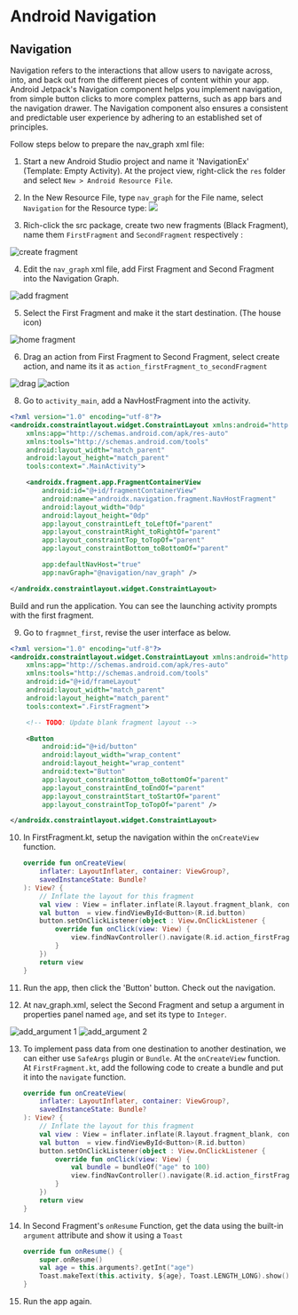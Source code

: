 # Android Navigation

## Navigation

Navigation refers to the interactions that allow users to navigate across, into, and back out from the different pieces of content within your app. Android Jetpack's Navigation component helps you implement navigation, from simple button clicks to more complex patterns, such as app bars and the navigation drawer. The Navigation component also ensures a consistent and predictable user experience by adhering to an established set of principles.

Follow steps below to prepare the nav_graph xml file:

1. Start a new Android Studio project and name it 'NavigationEx' (Template: Empty Activity). At the project view, right-click the `res` folder and select `New > Android Resource File`.

2. In the New Resource File, type `nav_graph` for the File name, select `Navigation` for the Resource type:
![](.md_images/create_nav_graph.png)

3. Rich-click the src package, create two new fragments (Black Fragment), name them `FirstFragment` and `SecondFragment` respectively :

![create fragment](.md_images/create_fragment.png)

4. Edit the `nav_graph` xml file, add First Fragment and Second Fragment into the Navigation Graph. 

![add fragment](.md_images/add_fragments.png)

5. Select the First Fragment and make it the start destination. (The house icon)

![home fragment](.md_images/home_fragment.png)

6. Drag an action from First Fragment to Second Fragment, select create action, and name its it as `action_firstFragment_to_secondFragment`

![drag](.md_images/drag.png)
![action](.md_images/name_action.png)

8. Go to `activity_main`, add a NavHostFragment into the activity.

```xml
<?xml version="1.0" encoding="utf-8"?>
<androidx.constraintlayout.widget.ConstraintLayout xmlns:android="http://schemas.android.com/apk/res/android"
    xmlns:app="http://schemas.android.com/apk/res-auto"
    xmlns:tools="http://schemas.android.com/tools"
    android:layout_width="match_parent"
    android:layout_height="match_parent"
    tools:context=".MainActivity">

    <androidx.fragment.app.FragmentContainerView
        android:id="@+id/fragmentContainerView"
        android:name="androidx.navigation.fragment.NavHostFragment"
        android:layout_width="0dp"
        android:layout_height="0dp"
        app:layout_constraintLeft_toLeftOf="parent"
        app:layout_constraintRight_toRightOf="parent"
        app:layout_constraintTop_toTopOf="parent"
        app:layout_constraintBottom_toBottomOf="parent"

        app:defaultNavHost="true"
        app:navGraph="@navigation/nav_graph" />

</androidx.constraintlayout.widget.ConstraintLayout>
```

Build and run the application. You can see the launching activity prompts with the first fragment.

9. Go to `fragmnet_first`, revise the user interface as below.

```xml
<?xml version="1.0" encoding="utf-8"?>
<androidx.constraintlayout.widget.ConstraintLayout xmlns:android="http://schemas.android.com/apk/res/android"
    xmlns:app="http://schemas.android.com/apk/res-auto"
    xmlns:tools="http://schemas.android.com/tools"
    android:id="@+id/frameLayout"
    android:layout_width="match_parent"
    android:layout_height="match_parent"
    tools:context=".FirstFragment">

    <!-- TODO: Update blank fragment layout -->

    <Button
        android:id="@+id/button"
        android:layout_width="wrap_content"
        android:layout_height="wrap_content"
        android:text="Button"
        app:layout_constraintBottom_toBottomOf="parent"
        app:layout_constraintEnd_toEndOf="parent"
        app:layout_constraintStart_toStartOf="parent"
        app:layout_constraintTop_toTopOf="parent" />

</androidx.constraintlayout.widget.ConstraintLayout>
```

10. In FirstFragment.kt, setup the navigation within the `onCreateView` function.
    
    ```kotlin
    override fun onCreateView(
        inflater: LayoutInflater, container: ViewGroup?,
        savedInstanceState: Bundle?
    ): View? {
        // Inflate the layout for this fragment
        val view : View = inflater.inflate(R.layout.fragment_blank, container, false)
        val button  = view.findViewById<Button>(R.id.button)
        button.setOnClickListener(object : View.OnClickListener {
            override fun onClick(view: View) {
                view.findNavController().navigate(R.id.action_firstFragment_to_secondFragment)
            }
        })
        return view
    }
    ```
   
11. Run the app, then click the 'Button' button. Check out the navigation.

    
12. At nav_graph.xml, select the Second Fragment and setup a argument in properties panel named `age`, and set its type to `Integer`.
 
![add_argument 1](.md_images/add_argument0.png)
![add_argument 2](.md_images/add_argument.png)

13. To implement pass data from one destination to another destination, we can either use `SafeArgs` plugin or `Bundle`. At the `onCreateView` function. At `FirstFragment.kt`, add the following code to create a bundle and put it into the `navigate` function.
    
    ```kotlin
    override fun onCreateView(
        inflater: LayoutInflater, container: ViewGroup?,
        savedInstanceState: Bundle?
    ): View? {
        // Inflate the layout for this fragment
        val view : View = inflater.inflate(R.layout.fragment_blank, container, false)
        val button  = view.findViewById<Button>(R.id.button)
        button.setOnClickListener(object : View.OnClickListener {
            override fun onClick(view: View) {
                val bundle = bundleOf("age" to 100)
                view.findNavController().navigate(R.id.action_firstFragment_to_secondFragment, bundle)
            }
        })
        return view
    }
    ```

14. In Second Fragment's `onResume` Function, get the data using the built-in `argument` attribute and show it using a `Toast`

    ```kotlin
    override fun onResume() {
        super.onResume()
        val age = this.arguments?.getInt("age")
        Toast.makeText(this.activity, ${age}, Toast.LENGTH_LONG).show()
    }
    ```
15. Run the app again.
